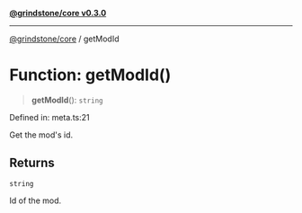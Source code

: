 [**@grindstone/core v0.3.0**](../README.md)

***

[@grindstone/core](../globals.md) / getModId

# Function: getModId()

> **getModId**(): `string`

Defined in: meta.ts:21

Get the mod's id.

## Returns

`string`

Id of the mod.
